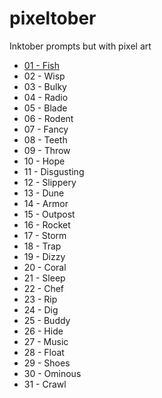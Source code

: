 # pixeltober
Inktober prompts but with pixel art

- [01 - Fish](day01-fish.png)
- 02 - Wisp
- 03 - Bulky
- 04 - Radio
- 05 - Blade
- 06 - Rodent
- 07 - Fancy
- 08 - Teeth
- 09 - Throw
- 10 - Hope
- 11 - Disgusting
- 12 - Slippery
- 13 - Dune
- 14 - Armor
- 15 - Outpost
- 16 - Rocket
- 17 - Storm
- 18 - Trap
- 19 - Dizzy
- 20 - Coral
- 21 - Sleep
- 22 - Chef
- 23 - Rip
- 24 - Dig
- 25 - Buddy
- 26 - Hide
- 27 - Music
- 28 - Float
- 29 - Shoes
- 30 - Ominous
- 31 - Crawl
